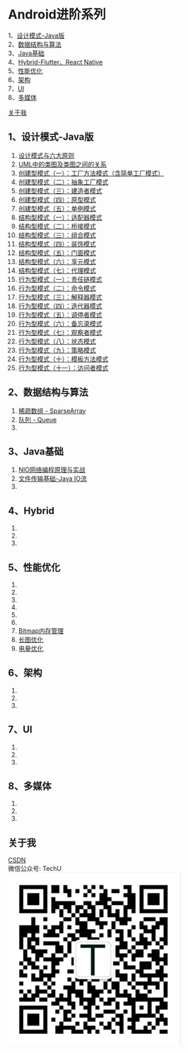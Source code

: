 # Android进阶系列
1、[设计模式-Java版](#1设计模式-Java版) <br>
2、[数据结构与算法](#2数据结构与算法) </br>
3、[Java基础](#3Java基础)<br>
4、[Hybrid-Flutter、React Native](#4Hybrid) </br>
5、[性能优化](#5性能优化) </br>
6、[架构](#6架构) </br>
7、[UI](#ui) </br>
8、[多媒体](#media) </br>

[关于我](#关于我)</br>

## 1、设计模式-Java版
1. [设计模式与六大原则](https://blog.csdn.net/ykmeory/article/details/102955348)
2. [UML中的类图及类图之间的关系](https://blog.csdn.net/ykmeory/article/details/103076450)
3. [创建型模式（一）：工厂方法模式（含简单工厂模式）](https://blog.csdn.net/ykmeory/article/details/103014211)
4. [创建型模式（二）：抽象工厂模式](https://blog.csdn.net/ykmeory/article/details/107053656)
5. [创建型模式（三）：建造者模式](https://blog.csdn.net/ykmeory/article/details/107217757)
6. [创建型模式（四）：原型模式](https://blog.csdn.net/ykmeory/article/details/107501573)
7. [创建型模式（五）：单例模式](https://blog.csdn.net/ykmeory/article/details/107565241)
8. [结构型模式（一）：适配器模式](https://blog.csdn.net/ykmeory/article/details/107622664)
9. [结构型模式（二）：桥接模式](https://blog.csdn.net/ykmeory/article/details/107672589)
10. [结构型模式（三）：组合模式](https://blog.csdn.net/ykmeory/article/details/107701837)
11. [结构型模式（四）：装饰模式](https://blog.csdn.net/ykmeory/article/details/107719533)
12. [结构型模式（五）：门面模式](https://blog.csdn.net/ykmeory/article/details/107721186)
13. [结构型模式（六）：享元模式](https://blog.csdn.net/ykmeory/article/details/107770231)
14. [结构型模式（七）：代理模式](https://blog.csdn.net/ykmeory/article/details/107770449)
15. [行为型模式（一）：责任链模式](https://blog.csdn.net/ykmeory/article/details/107783511)
16. [行为型模式（二）：命令模式](https://blog.csdn.net/ykmeory/article/details/107792026)
17. [行为型模式（三）：解释器模式](https://blog.csdn.net/ykmeory/article/details/107795920)
18. [行为型模式（四）：迭代器模式](https://blog.csdn.net/ykmeory/article/details/107817485)
19. [行为型模式（五）：调停者模式](https://blog.csdn.net/ykmeory/article/details/107821356)
20. [行为型模式（六）：备忘录模式](https://blog.csdn.net/ykmeory/article/details/107824738)
21. [行为型模式（七）：观察者模式](https://blog.csdn.net/ykmeory/article/details/107832586)
22. [行为型模式（八）：状态模式](https://blog.csdn.net/ykmeory/article/details/107836230)
23. [行为型模式（九）：策略模式](https://blog.csdn.net/ykmeory/article/details/107839009)
24. [行为型模式（十）：模板方法模式](https://blog.csdn.net/ykmeory/article/details/107843105)
25. [行为型模式（十一）：访问者模式](https://blog.csdn.net/ykmeory/article/details/107845617)

## 2、数据结构与算法
1. [稀疏数组 - SparseArray](https://blog.csdn.net/ykmeory/article/details/111342674)
2. [队列 - Queue](https://blog.csdn.net/ykmeory/article/details/111999979)
3.

## 3、Java基础
1. [NIO网络编程原理与实战](https://blog.csdn.net/ykmeory/article/details/115603895)
2. [文件传输基础-Java IO流](https://blog.csdn.net/ykmeory/article/details/115682087)
3.

## 4、Hybrid
1. 
2.
3.

## 5、性能优化
1. 
2.
3.
4.
5.
6.
7. [Bitmap内存管理](https://blog.csdn.net/ykmeory/article/details/90299152)
8. [长图优化](https://blog.csdn.net/ykmeory/article/details/90407218)
9. [电量优化](https://blog.csdn.net/ykmeory/article/details/90552856)

## 6、架构
1. 
2.
3.

## 7、<span id="ui">UI</span>
1. 
2.
3.

## 8、<span id="media">多媒体</span>
1. 
2.
3.

## 关于我
[CSDN](https://blog.csdn.net/ykmeory)
<br>
微信公众号: TechU
<br>
![TechU](https://github.com/keyyoo/Android_Advanced_Series/blob/master/public.png "Scan to follow")
